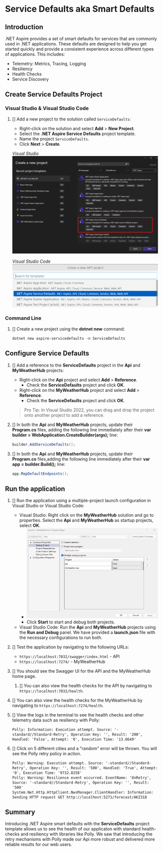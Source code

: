 # Service Defaults aka Smart Defaults

## Introduction

.NET Aspire provides a set of smart defaults for services that are commonly used in .NET applications. These defaults are designed to help you get started quickly and provide a consistent experience across different types of applications. This includes:

- Telemetry: Metrics, Tracing, Logging
- Resiliency
- Health Checks
- Service Discovery

## Create Service Defaults Project

### Visual Studio & Visual Studio Code

1. [] Add a new project to the solution called `ServiceDefaults`:
   - Right-click on the solution and select **Add** > **New Project**.
   - Select the **.NET Aspire Service Defaults** project template.
   - Name the project `ServiceDefaults`.
   - Click **Next** > **Create**.

    *Visual Studio*
    ![Visual Studio dialog to add a service defaults project](./images/vs-add-servicedefaults.png)

    *Visual Studio Code*
    ![Visual Studio Code dialog to add a service defaults project](./images/vsc-add-servicedefaults.png)

### Command Line

1. [] Create a new project using the **dotnet new** command:

   ```bash-notab
   dotnet new aspire-servicedefaults -n ServiceDefaults
   ```

## Configure Service Defaults

1. [] Add a reference to the **ServiceDefaults** project in the **Api** and **MyWeatherHub** projects:
   - Right-click on the **Api** project and select **Add** > **Reference**.
     - Check the **ServiceDefaults** project and click **OK**.
   - Right-click on the **MyWeatherHub** project and select **Add** > **Reference**.
     - Check the **ServiceDefaults** project and click **OK**.

   > Pro Tip: In Visual Studio 2022, you can drag and drop the project onto another project to add a reference.

2. [] In both the **Api** and **MyWeatherHub** projects, update their **Program.cs** files, adding the following line immediately after their **var builder = WebApplication.CreateBuilder(args);** line:

   ```csharp
   builder.AddServiceDefaults();
   ```

3. [] In both the **Api** and **MyWeatherHub** projects, update their **Program.cs** files,adding the following line immediately after their **var app = builder.Build();** line:

   ```csharp
   app.MapDefaultEndpoints();
   ```

## Run the application

1. [] Run the application using a multiple-project launch configuration in Visual Studio or Visual Studio Code:
   - Visual Studio: Right click on the **MyWeatherHub** solution and go to properties. Select the **Api** and **MyWeatherHub** as startup projects, select **OK**.
     - ![Visual Studio solution properties](./images/vs-multiproject.png)
     - Click **Start** to start and debug both projects.
   - Visual Studio Code: Run the **Api** and **MyWeatherHub** projects using the **Run and Debug** panel. We have provided a **launch.json** file with the necessary configurations to run both.
1. [] Test the application by navigating to the following URLs:
   - `https://localhost:7032/swagger/index.html` - API
   - `https://localhost:7274/` - MyWeatherHub
2. [] You should see the Swagger UI for the API and the MyWeatherHub home page.
   1. [] You can also view the health checks for the API by navigating to `https://localhost:7032/health`.
3. [] You can also view the health checks for the MyWeatherHub by navigating to `https://localhost:7274/health`.
4. [] View the logs in the terminal to see the health checks and other telemetry data such as resiliency with Polly:

   ```bash-nocode
   Polly: Information: Execution attempt. Source: '-standard//Standard-Retry', Operation Key: '', Result: '200', Handled: 'False', Attempt: '0', Execution Time: '13.0649'
   ```

5. [] Click on 5 different cities and a "random" error will be thrown. You will see the Polly retry policy in action.

   ```bash-nocode
   Polly: Warning: Execution attempt. Source: '-standard//Standard-Retry', Operation Key: '', Result: '500', Handled: 'True', Attempt: '0', Execution Time: '9732.8258'
   Polly: Warning: Resilience event occurred. EventName: 'OnRetry', Source: '-standard//Standard-Retry', Operation Key: '', Result: '500'
   System.Net.Http.HttpClient.NwsManager.ClientHandler: Information: Sending HTTP request GET http://localhost:5271/forecast/AKZ318
   ```

## Summary

Introducing .NET Aspire smart defaults with the **ServiceDefaults** project template allows us to see the health of our applicaton with standard health-checks and resiliency with libraries like Polly.  We saw that introducing the retry mechanisms with Polly made our Api more robust and delivered more reliable results for our web users.